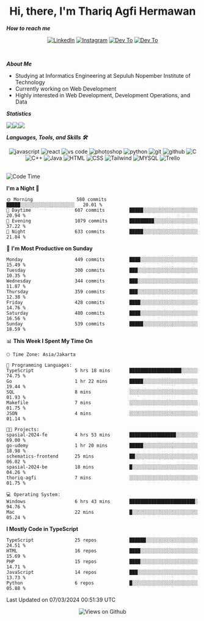 <div align="center">
  <h1>Hi, there, I'm Thariq Agfi Hermawan</h1>
</div>


***How to reach me***
<p align='center'>
   <a href="https://www.linkedin.com/in/thariqagfihermawan" target="_blank"><img src="https://img.shields.io/badge/LinkedIn-0077B5?style=for-the-badge&logo=linkedin&logoColor=white" alt="LinkedIn"></a>
   <a href="https://www.instagram.com/thoriqagfi" target="_blank"><img src="https://img.shields.io/badge/Instagram-E4405F?style=for-the-badge&logo=instagram&logoColor=white" alt="Instagram"></a>
   <a href="https://medium.com/@thoriq.aghfi60" target="_blank"><img src="https://img.shields.io/badge/Medium-12100E?style=for-the-badge&logo=medium&logoColor=white" alt="Dev To"></a>
   <a href="https://linktr.ee/thoriqagfi" target="_blank"><img src="https://img.shields.io/badge/linktree-1de9b6?style=for-the-badge&logo=linktree&logoColor=white" alt="Dev To"></a>
</p>

<br>

***About Me***
- Studying at Informatics Engineering at Sepuluh Nopember Institute of Technology
- Currently working on Web Development
- Highly interested in Web Development, Development Operations, and Data

***Statistics***

<!-- [![GitHub Streak](http://github-readme-streak-stats.herokuapp.com?user=thoriqagfi&theme=dark)](https://git.io/streak-stats) -->

<div align="center">
  <div style="display: flex;">
    <img src="http://github-readme-streak-stats.herokuapp.com?user=thoriqagfi&theme=chartreuse-dark"/>
    <img src="https://github-readme-stats.vercel.app/api/top-langs/?username=thoriqagfi&layout=compact&&theme=chartreuse-dark&langs_count=8)](https://github.com/thoriqagfi"/>
    <img src="https://github-readme-stats.vercel.app/api?username=thoriqagfi&show_icons=true&theme=chartreuse-dark"/>
  </div>
</div>

<!-- [![Top Langs](https://github-readme-stats.vercel.app/api/top-langs/?username=thoriqagfi&layout=compact&&theme=chartreuse-dark&langs_count=8)](https://github.com/thoriqagfi)
< ![Agfi's GitHub stats](https://github-readme-stats.vercel.app/api?username=thoriqagfi&show_icons=true&theme=chartreuse-dark) -->

***Languages, Tools, and Skills 🛠***

  <div align="center">
    <img src="https://img.shields.io/badge/JavaScript-F7DF1E?style=for-the-badge&logo=javascript&logoColor=black" alt="javascript" />
    <img src="https://img.shields.io/badge/React-61DAFB?style=for-the-badge&logo=react&logoColor=black" alt="react" />
    <img src="https://img.shields.io/badge/vs%20code-007ACC?style=for-the-badge&logo=visual%20studio%20code&logoColor=white" alt="vs code" />
    <img src="https://img.shields.io/badge/adobe%20photoshop-31A8FF?style=for-the-badge&logo=adobe%20photoshop&logoColor=white" alt="photoshop" />
    <img src="https://img.shields.io/badge/python-3776AB?style=for-the-badge&logo=python&logoColor=white" alt="python" />
    <img src="https://img.shields.io/badge/Git-F05032?style=for-the-badge&logo=git&logoColor=white" alt="git" />
    <img src="https://img.shields.io/badge/GitHub-100000?style=for-the-badge&logo=github&logoColor=white" alt="github" />
    <img src="https://img.shields.io/badge/c-%2300599C.svg?style=for-the-badge&logo=c&logoColor=white" alt="C" />
    <img src="https://img.shields.io/badge/c++-%2300599C.svg?style=for-the-badge&logo=c%2B%2B&logoColor=white" alt="C++" />
    <img src="https://img.shields.io/badge/Java-ED8B00?style=for-the-badge&logo=java&logoColor=white" alt="Java"/>
    <img src="https://img.shields.io/badge/HTML5-E34F26?style=for-the-badge&logo=html5&logoColor=white" alt="HTML" />
    <img src="https://img.shields.io/badge/CSS-239120?&style=for-the-badge&logo=css3&logoColor=white" alt ="CSS" />
    <img src="https://img.shields.io/badge/tailwindcss-%2338B2AC.svg?style=for-the-badge&logo=tailwind-css&logoColor=white" alt="Tailwind" />
    <img src="https://img.shields.io/badge/MySQL-00000F?style=for-the-badge&logo=mysql&logoColor=white" alt="MYSQL" />
    <img src="https://img.shields.io/badge/Trello-%23026AA7.svg?style=for-the-badge&logo=Trello&logoColor=white" alt="Trello" />
  </div><br>

<!--START_SECTION:waka-->
![Code Time](http://img.shields.io/badge/Code%20Time-920%20hrs%2021%20mins-blue)

**I'm a Night 🦉** 

```text
🌞 Morning                580 commits         █████░░░░░░░░░░░░░░░░░░░░   20.01 % 
🌆 Daytime                607 commits         █████░░░░░░░░░░░░░░░░░░░░   20.94 % 
🌃 Evening                1079 commits        █████████░░░░░░░░░░░░░░░░   37.22 % 
🌙 Night                  633 commits         █████░░░░░░░░░░░░░░░░░░░░   21.84 % 
```
📅 **I'm Most Productive on Sunday** 

```text
Monday                   449 commits         ████░░░░░░░░░░░░░░░░░░░░░   15.49 % 
Tuesday                  300 commits         ███░░░░░░░░░░░░░░░░░░░░░░   10.35 % 
Wednesday                344 commits         ███░░░░░░░░░░░░░░░░░░░░░░   11.87 % 
Thursday                 359 commits         ███░░░░░░░░░░░░░░░░░░░░░░   12.38 % 
Friday                   428 commits         ████░░░░░░░░░░░░░░░░░░░░░   14.76 % 
Saturday                 480 commits         ████░░░░░░░░░░░░░░░░░░░░░   16.56 % 
Sunday                   539 commits         █████░░░░░░░░░░░░░░░░░░░░   18.59 % 
```


📊 **This Week I Spent My Time On** 

```text
🕑︎ Time Zone: Asia/Jakarta

💬 Programming Languages: 
TypeScript               5 hrs 18 mins       ███████████████████░░░░░░   74.75 % 
Go                       1 hr 22 mins        █████░░░░░░░░░░░░░░░░░░░░   19.44 % 
SQL                      8 mins              ░░░░░░░░░░░░░░░░░░░░░░░░░   01.93 % 
Makefile                 7 mins              ░░░░░░░░░░░░░░░░░░░░░░░░░   01.75 % 
JSON                     4 mins              ░░░░░░░░░░░░░░░░░░░░░░░░░   01.14 % 

🐱‍💻 Projects: 
spasial-2024-fe          4 hrs 53 mins       █████████████████░░░░░░░░   69.00 % 
go-udemy                 1 hr 20 mins        █████░░░░░░░░░░░░░░░░░░░░   18.98 % 
schematics-frontend      25 mins             ██░░░░░░░░░░░░░░░░░░░░░░░   06.02 % 
spasial-2024-be          18 mins             █░░░░░░░░░░░░░░░░░░░░░░░░   04.26 % 
thoriq-agfi              7 mins              ░░░░░░░░░░░░░░░░░░░░░░░░░   01.75 % 

💻 Operating System: 
Windows                  6 hrs 43 mins       ████████████████████████░   94.76 % 
Mac                      22 mins             █░░░░░░░░░░░░░░░░░░░░░░░░   05.24 % 
```

**I Mostly Code in TypeScript** 

```text
TypeScript               25 repos            ██████░░░░░░░░░░░░░░░░░░░   24.51 % 
HTML                     16 repos            ████░░░░░░░░░░░░░░░░░░░░░   15.69 % 
PHP                      15 repos            ████░░░░░░░░░░░░░░░░░░░░░   14.71 % 
JavaScript               14 repos            ███░░░░░░░░░░░░░░░░░░░░░░   13.73 % 
Python                   6 repos             █░░░░░░░░░░░░░░░░░░░░░░░░   05.88 % 
```




 Last Updated on 07/03/2024 00:51:39 UTC
<!--END_SECTION:waka-->

<div align="center">
<img src="https://komarev.com/ghpvc/?username=thoriqagfi&color=blue" alt="Views on Github" />
</div>